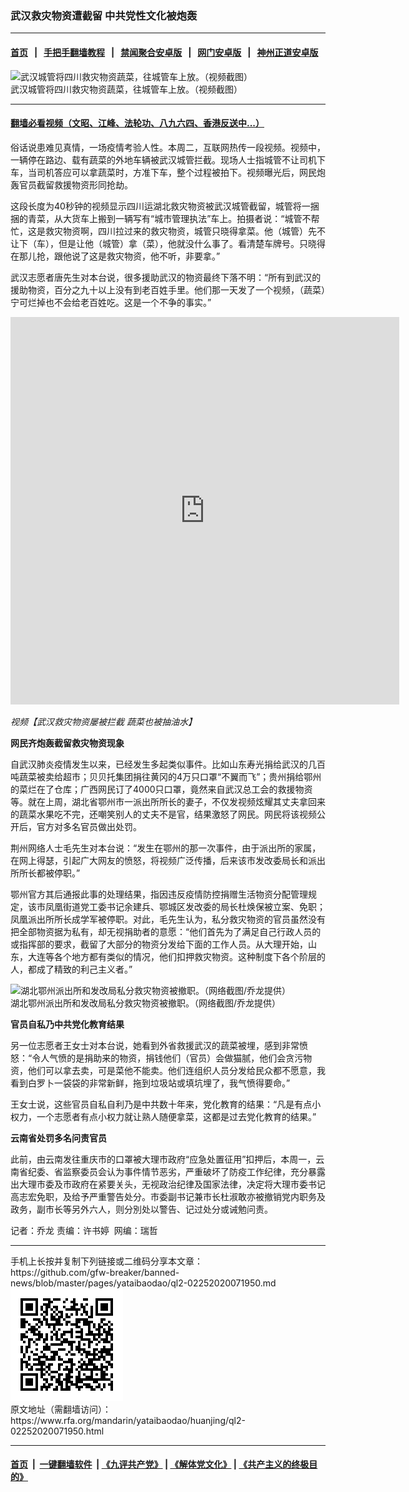 ### 武汉救灾物资遭截留  中共党性文化被炮轰
------------------------

#### [首页](https://github.com/gfw-breaker/banned-news/blob/master/README.md) &nbsp;&nbsp;|&nbsp;&nbsp; [手把手翻墙教程](https://github.com/gfw-breaker/guides/wiki) &nbsp;&nbsp;|&nbsp;&nbsp; [禁闻聚合安卓版](https://github.com/gfw-breaker/bn-android) &nbsp;&nbsp;|&nbsp;&nbsp; [网门安卓版](https://github.com/oGate2/oGate) &nbsp;&nbsp;|&nbsp;&nbsp; [神州正道安卓版](https://github.com/SzzdOgate/update) 



<div id="headerimg">
 <img alt="武汉城管将四川救灾物资蔬菜，往城管车上放。（视频截图）" src="https://www.rfa.org/mandarin/yataibaodao/huanjing/ql2-02252020071950.html/m0225-ql2p2.jpg/@@images/8576526b-70d4-44a5-90e3-4e687b15ffcb.jpeg" title="武汉城管将四川救灾物资蔬菜，往城管车上放。（视频截图）"/>
 <div id="headerimgcontents">
  <div id="headerimgcaption">
   <span>
    武汉城管将四川救灾物资蔬菜，往城管车上放。（视频截图）
   </span>
   <!-- zoomattribute -->
  </div>
  <!-- headerimgcaption -->
 </div>
 <!-- headerimagecontents -->
</div>

<hr/>


#### [翻墙必看视频（文昭、江峰、法轮功、八九六四、香港反送中...）](https://github.com/gfw-breaker/banned-news/blob/master/pages/link3.md)

<div id="storytext">
 <div>
  <div class="slot_header">
  </div>
 </div>
 <p>
  俗话说患难见真情，一场疫情考验人性。本周二，互联网热传一段视频。视频中，一辆停在路边、载有蔬菜的外地车辆被武汉城管拦截。现场人士指城管不让司机下车，当司机答应可以拿蔬菜时，方准下车，整个过程被拍下。视频曝光后，网民炮轰官员截留救援物资形同抢劫。
 </p>
 <p>
  这段长度为40秒钟的视频显示四川运湖北救灾物资被武汉城管截留，城管将一捆捆的青菜，从大货车上搬到一辆写有“城市管理执法”车上。拍摄者说：“城管不帮忙，这是救灾物资啊，四川拉过来的救灾物资，城管只晓得拿菜。他（城管）先不让下（车），但是让他（城管）拿（菜），他就没什么事了。看清楚车牌号。只晓得在那儿抢，跟他说了这是救灾物资，他不听，非要拿。”
 </p>
 <p>
 </p>
 <p>
 </p>
 <p>
  武汉志愿者唐先生对本台说，很多援助武汉的物资最终下落不明：“所有到武汉的援助物资，百分之九十以上没有到老百姓手里。他们那一天发了一个视频，（蔬菜）宁可烂掉也不会给老百姓吃。这是一个不争的事实。”
 </p>
 <p>
 </p>
 <p>
  <iframe frameborder="0" height="620" scrolling="no" src="https://www.facebook.com/plugins/video.php?href=https%3A%2F%2Fwww.facebook.com%2FRFAChinese%2Fvideos%2F620443622141247%2F&amp;show_text=0&amp;width=622" width="622">
  </iframe>
 </p>
 <p>
  <i>
   视频【武汉救灾物资屡被拦截 蔬菜也被抽油水】
  </i>
 </p>
 <p>
 </p>
 <p>
  <b>
   网民齐炮轰截留救灾物资现象
  </b>
 </p>
 <p>
  自武汉肺炎疫情发生以来，已经发生多起类似事件。比如山东寿光捐给武汉的几百吨蔬菜被卖给超市；贝贝托集团捐往黄冈的4万只口罩“不翼而飞”；贵州捐给鄂州的菜烂在了仓库；广西网民订了4000只口罩，竟然来自武汉总工会的救援物资等。就在上周，湖北省鄂州市一派出所所长的妻子，不仅发视频炫耀其丈夫拿回来的蔬菜水果吃不完，还嘲笑别人的丈夫不是官，结果激怒了网民。网民将该视频公开后，官方对多名官员做出处罚。
 </p>
 <p>
  荆州网络人士毛先生对本台说：“发生在鄂州的那一次事件，由于派出所的家属，在网上得瑟，引起广大网友的愤怒，将视频广泛传播，后来该市发改委局长和派出所所长都被停职。”
 </p>
 <p>
  鄂州官方其后通报此事的处理结果，指因违反疫情防控捐赠生活物资分配管理规定，该市凤凰街道党工委书记余建兵、鄂城区发改委的局长杜焕保被立案、免职；凤凰派出所所长成学军被停职。对此，毛先生认为，私分救灾物资的官员虽然没有把全部物资据为私有，却无视捐助者的意愿：“他们首先为了满足自己行政人员的或指挥部的要求，截留了大部分的物资分发给下面的工作人员。从大理开始，山东，大连等各个地方都有类似的情况，他们扣押救灾物资。这种制度下各个阶层的人，都成了精致的利己主义者。”
 </p>
 <p>
 </p>
 <p>
  <div class="image-inline captioned" style="width:1500px;">
   <div style="width:1500px;">
    <img alt="湖北鄂州派出所和发改局私分救灾物资被撤职。（网络截图/乔龙提供）" src="https://www.rfa.org/mandarin/yataibaodao/huanjing/ql2-02252020071950.html/m0225-ql2p3.jpg" title="湖北鄂州派出所和发改局私分救灾物资被撤职。（网络截图/乔龙提供）"/>
   </div>
   <div class="image-caption">
    <span style="width:1500px;">
     湖北鄂州派出所和发改局私分救灾物资被撤职。（网络截图/乔龙提供）
    </span>
    <span class="copyright">
    </span>
   </div>
  </div>
 </p>
 <p>
  <b>
   官员自私乃中共党化教育结果
  </b>
 </p>
 <p>
  另一位志愿者王女士对本台说，她看到外省救援武汉的蔬菜被埋，感到非常愤怒：“令人气愤的是捐助来的物资，捐钱他们（官员）会做猫腻，他们会贪污物资，他们可以拿去卖，可是菜他不能卖。他们连组织人员分发给民众都不愿意，我看到白罗卜一袋袋的非常新鲜，拖到垃圾站或填坑埋了，我气愤得要命。”
 </p>
 <p>
  王女士说，这些官员自私自利乃是中共数十年来，党化教育的结果：“凡是有点小权力，一个志愿者有点小权力就让熟人随便拿菜，这都是过去党化教育的结果。”
 </p>
 <p>
  <b>
  </b>
 </p>
 <p>
  <b>
   云南省处罚多名问责官员
  </b>
 </p>
 <p>
  此前，由云南发往重庆巿的口罩被大理巿政府“应急处置征用”扣押后，本周一，云南省纪委、省监察委员会认为事件情节恶劣，严重破坏了防疫工作纪律，充分暴露出大理巿委及巿政府在紧要关头，无视政治纪律及国家法律，决定将大理巿委书记高志宏免职，及给予严重警告处分。巿委副书记兼巿长杜淑敢亦被撤销党内职务及政务，副巿长等另外六人，则分別处以警告、记过处分或诫勉问责。
 </p>
 <p>
 </p>
 <p>
  记者：乔龙 责编：许书婷  网编：瑞哲
 </p>
</div>

<hr/>
手机上长按并复制下列链接或二维码分享本文章：<br/>
https://github.com/gfw-breaker/banned-news/blob/master/pages/yataibaodao/ql2-02252020071950.md <br/>
<a href='https://github.com/gfw-breaker/banned-news/blob/master/pages/yataibaodao/ql2-02252020071950.md'><img src='https://github.com/gfw-breaker/banned-news/blob/master/pages/yataibaodao/ql2-02252020071950.md.png'/></a> <br/>
原文地址（需翻墙访问）：https://www.rfa.org/mandarin/yataibaodao/huanjing/ql2-02252020071950.html


------------------------
#### [首页](https://github.com/gfw-breaker/banned-news/blob/master/README.md) &nbsp;|&nbsp; [一键翻墙软件](https://github.com/gfw-breaker/nogfw/blob/master/README.md) &nbsp;| [《九评共产党》](https://github.com/gfw-breaker/9ping.md/blob/master/README.md#九评之一评共产党是什么) | [《解体党文化》](https://github.com/gfw-breaker/jtdwh.md/blob/master/README.md) | [《共产主义的终极目的》](https://github.com/gfw-breaker/gczydzjmd.md/blob/master/README.md)


<img src='http://gfw-breaker.win/banned-news/pages/yataibaodao/ql2-02252020071950.md' width='0px' height='0px'/>